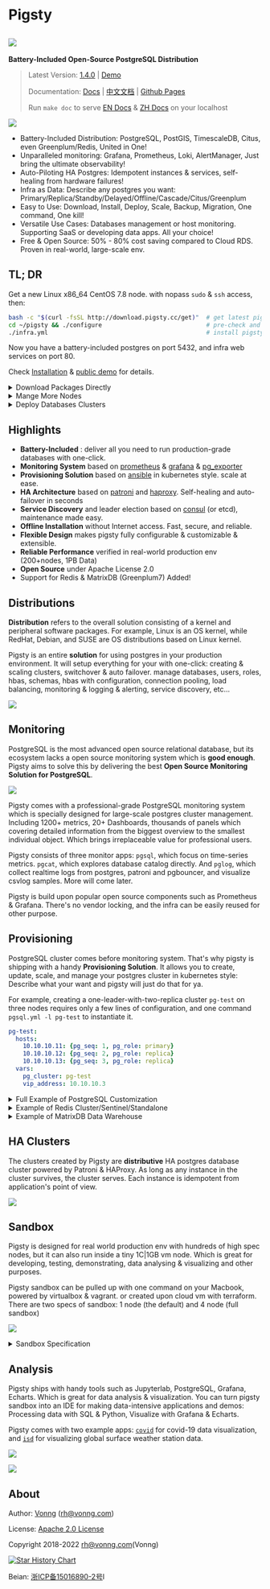 # Pigsty

## ![](docs/_media/icon.svg)

**Battery-Included Open-Source PostgreSQL Distribution**

> Latest Version: [1.4.0](https://github.com/Vonng/pigsty/releases/tag/v1.4.0)  |  [Demo](http://demo.pigsty.cc)
>
> Documentation: [Docs](https://pigsty.cc/) | [中文文档](https://pigsty.cc/#/zh-cn/) | [Github Pages](https://vonng.github.io/pigsty/#/)
> 
> Run `make doc` to serve [EN Docs](docs/) & [ZH Docs](docs/zh-cn/) on your localhost

![](docs/_media/WHAT_EN.svg)

* Battery-Included Distribution: PostgreSQL, PostGIS, TimescaleDB, Citus, even Greenplum/Redis, United in One!
* Unparalleled monitoring: Grafana, Prometheus, Loki, AlertManager, Just bring the ultimate observability!
* Auto-Piloting HA Postgres: Idempotent instances & services, self-healing from hardware failures!
* Infra as Data: Describe any postgres you want: Primary/Replica/Standby/Delayed/Offline/Cascade/Citus/Greenplum 
* Easy to Use: Download, Install, Deploy, Scale, Backup, Migration, One command, One kill!
* Versatile Use Cases:  Databases management or host monitoring. Supporting SaaS or developing data apps. All your choice!
* Free & Open Source: 50% - 80% cost saving compared to Cloud RDS. Proven in real-world, large-scale env.



## TL; DR

Get a new Linux x86_64 CentOS 7.8 node. with nopass `sudo` & `ssh` access, then:

```bash
bash -c "$(curl -fsSL http://download.pigsty.cc/get)"  # get latest pigsty source
cd ~/pigsty && ./configure                             # pre-check and config templating 
./infra.yml                                            # install pigsty on current node
```

Now you have a battery-included postgres on port 5432, and infra web services on port 80.

Check [Installation](docs/s-install.md) & [public demo](http://demo.pigsty.cc) for details.

<details><summary>Download Packages Directly</summary>

Pigsty source & software packages can be downloaded directly via `curl` in case of no Internet connection:

```bash
curl -SL https://github.com/Vonng/pigsty/releases/download/v1.4.0/pkg.tgz -o /tmp/pkg.tgz   # 离线软件包需放置在 /tmp/pkg.tgz
curl -SL https://github.com/Vonng/pigsty/releases/download/v1.4.0/pigsty.tgz | gzip -d | tar -xC
```

</details>


<details><summary>Mange More Nodes</summary>

You can have more nodes under pigsty with [`nodes.yml`](docs/p-nodes.md#nodes), once [`infra.yml`](docs/p-infra.md#infra) is complete. 

```bash
./nodes.yml  -l pg-test      # init 3 nodes of cluster pg-test
```

</details>


<details><summary>Deploy Databases Clusters</summary>

You can deploy different types of databases & clusters with corresponding playbooks.

```bash
./pgsql.yml         -l pg-test      # init 1-primary-2-replica pgsql cluster
./redis.yml         -l redis-test   # init redis cluster redis-test
./pigsty-matrix.yml -l mx-*         # init MatrixDB cluster mx-mdw,mx-sdw .....
```

</details>




## Highlights

* **Battery-Included** : deliver all you need to run production-grade databases with one-click.
* **Monitoring System** based on [prometheus](https://prometheus.io/) & [grafana](https://grafana.com/) &  [pg_exporter](https://github.com/Vonng/pg_exporter)
* **Provisioning Solution** based on [ansible](https://docs.ansible.com/ansible/latest/index.html) in kubernetes style. scale at ease.
* **HA Architecture** based on [patroni](https://patroni.readthedocs.io/) and [haproxy](https://www.haproxy.org/). Self-healing and auto-failover in seconds
* **Service Discovery** and leader election based on [consul](https://www.consul.io/) (or etcd), maintenance made easy.
* **Offline Installation** without Internet access. Fast, secure, and reliable.
* **Flexible Design** makes pigsty fully configurable & customizable & extensible.
* **Reliable Performance** verified in real-world production env (200+nodes, 1PB Data)
* **Open Source** under Apache License 2.0
* Support for Redis & MatrixDB (Greenplum7) Added!


## Distributions


**Distribution** refers to the overall solution consisting of a kernel and peripheral software packages. For example, Linux is an OS kernel, while RedHat, Debian, and SUSE are OS distributions based on Linux kernel.

Pigsty is an entire **solution** for using postgres in your production environment. It will setup everything for your with one-click:
creating & scaling clusters, switchover & auto failover. manage databases, users, roles, hbas, schemas, hbas with configuration, connection pooling, load balancing, monitoring & logging & alerting, service discovery, etc...


![](docs/_media/ARCH.svg)


## Monitoring

PostgreSQL is the most advanced open source relational database, but its ecosystem lacks a open source monitoring system which is **good enough**. Pigsty aims to solve this by delivering the best **Open Source Monitoring Solution for PostgreSQL**.

![](docs/_media/overview-monitor.jpg)

Pigsty comes with a professional-grade PostgreSQL monitoring system which is specially designed for large-scale postgres cluster management. Including 1200+ metrics, 20+ Dashboards, thousands of panels which covering detailed information from the biggest overview to the smallest individual object. Which brings irreplaceable value for professional users.

Pigsty consists of three monitor apps: `pgsql`, which focus on time-series metrics. `pgcat`, which explores database catalog directly. And `pglog`, which collect realtime logs from postgres, patroni and pgbouncer, and visualize csvlog samples. More will come later.

Pigsty is build upon popular open source components such as Prometheus & Grafana. There's no vendor locking, and the infra can be easily reused for other purpose.


## Provisioning

PostgreSQL cluster comes before monitoring system. That's why pigsty is shipping with a handy **Provisioning Solution**.
It allows you to create, update, scale, and manage your postgres cluster in kubernetes style: Describe what your want and pigsty will just do that for ya.

For example, creating a one-leader-with-two-replica cluster `pg-test` on three nodes requires only a few lines of configuration, and one command `pgsql.yml -l pg-test` to instantiate it.


```yaml
pg-test:
  hosts:
    10.10.10.11: {pg_seq: 1, pg_role: primary}
    10.10.10.12: {pg_seq: 2, pg_role: replica}
    10.10.10.13: {pg_seq: 3, pg_role: replica}
  vars: 
    pg_cluster: pg-test
    vip_address: 10.10.10.3
```


<details>
<summary>Full Example of PostgreSQL Customization</summary>

![](docs/_media/interface.jpg)

```yaml
#----------------------------------#
# cluster: pg-test (3-node)        #
#----------------------------------#
pg-meta:                                # required, ansible group name , pgsql cluster name. should be unique among environment
  hosts:                                # `<cluster>.hosts` holds instances definition of this cluster
    10.10.10.11: {pg_seq: 1, pg_role: primary}   # primary instance, leader of cluster
    10.10.10.12: {pg_seq: 2, pg_role: replica}   # replica instance, follower of leader
    10.10.10.13: {pg_seq: 3, pg_role: offline}   # offline instance, replica that allow offline access

    #---------------
    # mandatory                         # all configuration above (`ip`, `pg_seq`, `pg_role`) and `pg_cluster` are mandatory
    #---------------
  vars:                                 # `<cluster>.vars` holds CLUSTER LEVEL CONFIG of this pgsql cluster
    pg_cluster: pg-meta                 # required, pgsql cluster name, unique among cluster, used as namespace of cluster resources

    #---------------
    # optional                          # all configuration below are OPTIONAL for a pgsql cluster (Overwrite global default)
    #---------------
    pg_version: 13                      # pgsql version to be installed (use global version if missing)
    node_tune: tiny                     # node optimization profile: {oltp|olap|crit|tiny}, use tiny for vm sandbox
    pg_conf: tiny.yml                   # pgsql template:  {oltp|olap|crit|tiny}, use tiny for sandbox
    patroni_mode: pause                 # entering patroni pause mode after bootstrap  {default|pause|remove}
    patroni_watchdog_mode: off          # disable patroni watchdog on meta node        {off|require|automatic}
    pg_lc_ctype: en_US.UTF8             # use en_US.UTF8 locale for i18n char support  (required by `pg_trgm`)

    #---------------
    # biz databases                     # Defining Business Databases (Optional)
    #---------------
    pg_databases:                       # define business databases on this cluster, array of database definition
      # define the default `meta` database
      - name: meta                      # required, `name` is the only mandatory field of a database definition
        baseline: cmdb.sql              # optional, database sql baseline path, (relative path among ansible search path, e.g files/)
        # owner: postgres               # optional, database owner, postgres by default
        # template: template1           # optional, which template to use, template1 by default
        # encoding: UTF8                # optional, database encoding, UTF8 by default. (MUST same as template database)
        # locale: C                     # optional, database locale, C by default.  (MUST same as template database)
        # lc_collate: C                 # optional, database collate, C by default. (MUST same as template database)
        # lc_ctype: C                   # optional, database ctype, C by default.   (MUST same as template database)
        # tablespace: pg_default        # optional, default tablespace, 'pg_default' by default.
        # allowconn: true               # optional, allow connection, true by default. false will disable connect at all
        # revokeconn: false             # optional, revoke public connection privilege. false by default. (leave connect with grant option to owner)
        # pgbouncer: true               # optional, add this database to pgbouncer database list? true by default
        comment: pigsty meta database   # optional, comment string for this database
        connlimit: -1                   # optional, database connection limit, default -1 disable limit
        schemas: [pigsty]               # optional, additional schemas to be created, array of schema names
        extensions:                     # optional, additional extensions to be installed: array of schema definition `{name,schema}`
          - {name: adminpack, schema: pg_catalog}    # install adminpack to pg_catalog and install postgis to public
          - {name: postgis, schema: public}          # if schema is omitted, extension will be installed according to search_path.

      # define an additional database named grafana & prometheus (optional)
      - { name: grafana,    owner: dbuser_grafana    , revokeconn: true , comment: grafana    primary database }
      - { name: prometheus, owner: dbuser_prometheus , revokeconn: true , comment: prometheus primary database }

    #---------------
    # biz users                         # Defining Business Users (Optional)
    #---------------
    pg_users:                           # define business users/roles on this cluster, array of user definition
      # define admin user for meta database (This user are used for pigsty app deployment by default)
      - name: dbuser_meta               # required, `name` is the only mandatory field of a user definition
        password: md5d3d10d8cad606308bdb180148bf663e1  # md5 salted password of 'DBUser.Meta'
        # optional, plain text and md5 password are both acceptable (prefixed with `md5`)
        login: true                     # optional, can login, true by default  (new biz ROLE should be false)
        superuser: false                # optional, is superuser? false by default
        createdb: false                 # optional, can create database? false by default
        createrole: false               # optional, can create role? false by default
        inherit: true                   # optional, can this role use inherited privileges? true by default
        replication: false              # optional, can this role do replication? false by default
        bypassrls: false                # optional, can this role bypass row level security? false by default
        pgbouncer: true                 # optional, add this user to pgbouncer user-list? false by default (production user should be true explicitly)
        connlimit: -1                   # optional, user connection limit, default -1 disable limit
        expire_in: 3650                 # optional, now + n days when this role is expired (OVERWRITE expire_at)
        expire_at: '2030-12-31'         # optional, YYYY-MM-DD 'timestamp' when this role is expired  (OVERWRITTEN by expire_in)
        comment: pigsty admin user      # optional, comment string for this user/role
        roles: [dbrole_admin]           # optional, belonged roles. default roles are: dbrole_{admin,readonly,readwrite,offline}
        parameters: {}                  # optional, role level parameters with `ALTER ROLE SET`
        # search_path: public         # key value config parameters according to postgresql documentation (e.g: use pigsty as default search_path)
      - {name: dbuser_view , password: DBUser.Viewer  ,pgbouncer: true ,roles: [dbrole_readonly], comment: read-only viewer for meta database}

      # define additional business users for prometheus & grafana (optional)
      - {name: dbuser_grafana    , password: DBUser.Grafana    ,pgbouncer: true ,roles: [dbrole_admin], comment: admin user for grafana database }
      - {name: dbuser_prometheus , password: DBUser.Prometheus ,pgbouncer: true ,roles: [dbrole_admin], comment: admin user for prometheus database }
```

</details>

<details>
<summary>Example of Redis Cluster/Sentinel/Standalone</summary>

```yaml
#----------------------------------#
# redis sentinel example           #
#----------------------------------#
redis-meta:
  hosts:
    10.10.10.10:
      redis_node: 1
      redis_instances:  { 6001 : {} ,6002 : {} , 6003 : {} }
  vars:
    redis_cluster: redis-meta
    redis_mode: sentinel
    redis_max_memory: 128MB

#----------------------------------#
# redis cluster example            #
#----------------------------------#
redis-test:
  hosts:
    10.10.10.11:
      redis_node: 1
      redis_instances: { 6501 : {} ,6502 : {} ,6503 : {} ,6504 : {} ,6505 : {} ,6506 : {} }
    10.10.10.12:
      redis_node: 2
      redis_instances: { 6501 : {} ,6502 : {} ,6503 : {} ,6504 : {} ,6505 : {} ,6506 : {} }
  vars:
    redis_cluster: redis-test           # name of this redis 'cluster'
    redis_mode: cluster                 # standalone,cluster,sentinel
    redis_max_memory: 64MB              # max memory used by each redis instance
    redis_mem_policy: allkeys-lru       # memory eviction policy

#----------------------------------#
# redis standalone example         #
#----------------------------------#
redis-common:
  hosts:
    10.10.10.13:
      redis_node: 1
      redis_instances:
        6501: {}
        6502: { replica_of: '10.10.10.13 6501' }
        6503: { replica_of: '10.10.10.13 6501' }
  vars:
    redis_cluster: redis-common         # name of this redis 'cluster'
    redis_mode: standalone              # standalone,cluster,sentinel
    redis_max_memory: 64MB              # max memory used by each redis instance
```

</details>



<details>
<summary>Example of MatrixDB Data Warehouse</summary>

```yaml
#----------------------------------#
# cluster: mx-mdw (gp master)
#----------------------------------#
mx-mdw:
  hosts:
    10.10.10.10: { pg_seq: 1, pg_role: primary , nodename: mx-mdw-1 }
  vars:
    gp_role: master          # this cluster is used as greenplum master
    pg_shard: mx             # pgsql sharding name & gpsql deployment name
    pg_cluster: mx-mdw       # this master cluster name is mx-mdw
    pg_databases:
      - { name: matrixmgr , extensions: [ { name: matrixdbts } ] }
      - { name: meta }
    pg_users:
      - { name: meta , password: DBUser.Meta , pgbouncer: true }
      - { name: dbuser_monitor , password: DBUser.Monitor , roles: [ dbrole_readonly ], superuser: true }

    pgbouncer_enabled: true                # enable pgbouncer for greenplum master
    pgbouncer_exporter_enabled: false      # enable pgbouncer_exporter for greenplum master
    pg_exporter_params: 'host=127.0.0.1&sslmode=disable'  # use 127.0.0.1 as local monitor host

#----------------------------------#
# cluster: mx-sdw (gp master)
#----------------------------------#
mx-sdw:
  hosts:
    10.10.10.11:
      nodename: mx-sdw-1        # greenplum segment node
      pg_instances:             # greenplum segment instances
        6000: { pg_cluster: mx-seg1, pg_seq: 1, pg_role: primary , pg_exporter_port: 9633 }
        6001: { pg_cluster: mx-seg2, pg_seq: 2, pg_role: replica , pg_exporter_port: 9634 }
    10.10.10.12:
      nodename: mx-sdw-2
      pg_instances:
        6000: { pg_cluster: mx-seg2, pg_seq: 1, pg_role: primary , pg_exporter_port: 9633  }
        6001: { pg_cluster: mx-seg3, pg_seq: 2, pg_role: replica , pg_exporter_port: 9634  }
    10.10.10.13:
      nodename: mx-sdw-3
      pg_instances:
        6000: { pg_cluster: mx-seg3, pg_seq: 1, pg_role: primary , pg_exporter_port: 9633 }
        6001: { pg_cluster: mx-seg1, pg_seq: 2, pg_role: replica , pg_exporter_port: 9634 }
  vars:
    gp_role: segment               # these are nodes for gp segments
    pg_shard: mx                   # pgsql sharding name & gpsql deployment name
    pg_cluster: mx-sdw             # these segment clusters name is mx-sdw
    pg_preflight_skip: true        # skip preflight check (since pg_seq & pg_role & pg_cluster not exists)
    pg_exporter_config: pg_exporter_basic.yml                             # use basic config to avoid segment server crash
    pg_exporter_params: 'options=-c%20gp_role%3Dutility&sslmode=disable'  # use gp_role = utility to connect to segments
```

</details>


## HA Clusters


The clusters created by Pigsty are **distributive** HA postgres database cluster powered by Patroni & HAProxy.
As long as any instance in the cluster survives, the cluster serves. Each instance is idempotent from application's point of view.


![](docs/_media/HA-PGSQL.svg)



## Sandbox

Pigsty is designed for real world production env with hundreds of high spec nodes, but it can also run inside a tiny 1C|1GB vm node.
Which is great for developing, testing, demonstrating, data analysing & visualizing and other purposes.

Pigsty sandbox can be pulled up with one command on your Macbook, powered by virtualbox & vagrant. or created upon cloud vm with terraform.
There are two specs of sandbox: 1 node (the default) and 4 node (full sandbox)

![](docs/_media/SANDBOX.gif)

<details>
<summary>Sandbox Specification</summary>

**System Requirement**

* CentOS 7 / Red Hat 7 / Oracle Linux 7 or equivalent
* CentOS 7.8.2003 x86_64 is highly recommend (fully tested under production)

**Minimal Spec**

* Self-contained, single meta node, singleton pgsql cluster `pg-meta`
* Minimal requirement: 1 CPU Core & 2 GB RAM

**Demo setup ( TINY mode, vagrant demo)**

* 4 Node, including single meta node, singleton database cluster `pg-meta` and 3-instances pgsql cluster `pg-test`
* Spec:  2Core/4GB for meta controller node, 1Core/1GB for database node (x3)

**Production setup (OLTP/OLAP/CRIT mode)**

* 3 meta nodes , up to 100+ database clusters or 400~500 nodes
* Verified Spec: Dell R740 / 64 Core / 400GB Mem / 3TB PCI-E SSD

</details>



## Analysis

Pigsty ships with handy tools such as Jupyterlab, PostgreSQL, Grafana, Echarts. Which is great for data analysis & visualization.
You can turn pigsty sandbox into an IDE for making data-intensive applications and demos: Processing data with SQL & Python, Visualize with Grafana & Echarts.

Pigsty comes with two example apps:  [`covid`](http://demo.pigsty.cc/d/covid-overview) for covid-19 data visualization, and [`isd`](http://demo.pigsty.cc/d/isd-overview) for visualizing global surface weather station data.

![](docs/_media/overview-covid.jpg)

![](docs/_media/overview-isd.jpg)




## About

Author: [Vonng](https://vonng.com/en) ([rh@vonng.com](mailto:rh@vonng.com))

License: [Apache 2.0 License](LICENSE)

Copyright 2018-2022 rh@vonng.com(Vonng)

[![Star History Chart](https://api.star-history.com/svg?repos=Vonng/pigsty&type=Date)](https://star-history.com/#Vonng/pigsty&Date)

Beian: [浙ICP备15016890-2号](https://beian.miit.gov.cn/)l